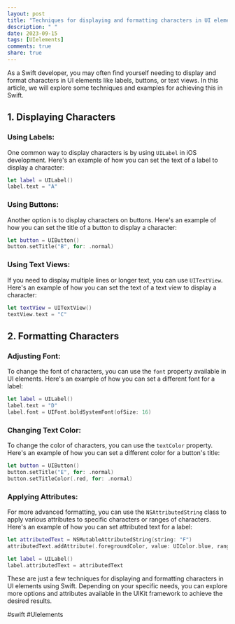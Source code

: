 ```yaml
---
layout: post
title: "Techniques for displaying and formatting characters in UI elements using Swift"
description: " "
date: 2023-09-15
tags: [UIelements]
comments: true
share: true
---
```


As a Swift developer, you may often find yourself needing to display and format characters in UI elements like labels, buttons, or text views. In this article, we will explore some techniques and examples for achieving this in Swift.

## 1. Displaying Characters

### Using Labels:

One common way to display characters is by using `UILabel` in iOS development. Here's an example of how you can set the text of a label to display a character:

```swift
let label = UILabel()
label.text = "A"
```

### Using Buttons:

Another option is to display characters on buttons. Here's an example of how you can set the title of a button to display a character:

```swift
let button = UIButton()
button.setTitle("B", for: .normal)
```

### Using Text Views:

If you need to display multiple lines or longer text, you can use `UITextView`. Here's an example of how you can set the text of a text view to display a character:

```swift
let textView = UITextView()
textView.text = "C"
```

## 2. Formatting Characters

### Adjusting Font:

To change the font of characters, you can use the `font` property available in UI elements. Here's an example of how you can set a different font for a label:

```swift
let label = UILabel()
label.text = "D"
label.font = UIFont.boldSystemFont(ofSize: 16)
```

### Changing Text Color:

To change the color of characters, you can use the `textColor` property. Here's an example of how you can set a different color for a button's title:

```swift
let button = UIButton()
button.setTitle("E", for: .normal)
button.setTitleColor(.red, for: .normal)
```

### Applying Attributes:

For more advanced formatting, you can use the `NSAttributedString` class to apply various attributes to specific characters or ranges of characters. Here's an example of how you can set attributed text for a label:

```swift
let attributedText = NSMutableAttributedString(string: "F")
attributedText.addAttribute(.foregroundColor, value: UIColor.blue, range: NSRange(location: 0, length: 1))

let label = UILabel()
label.attributedText = attributedText
```

These are just a few techniques for displaying and formatting characters in UI elements using Swift. Depending on your specific needs, you can explore more options and attributes available in the UIKit framework to achieve the desired results.

#swift #UIelements